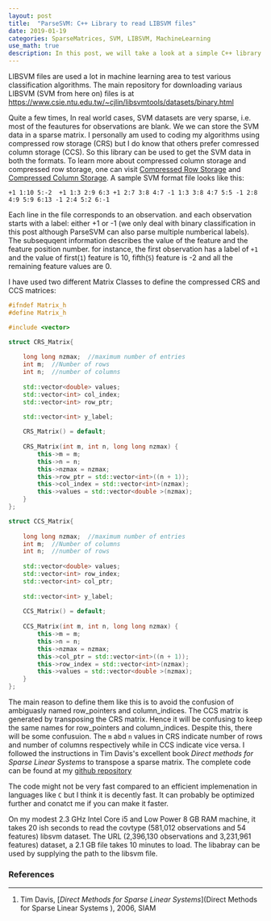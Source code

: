 ```yaml
---
layout: post
title:  "ParseSVM: C++ Library to read LIBSVM files"
date: 2019-01-19
categories: SparseMatrices, SVM, LIBSVM, MachineLearning
use_math: true
description: In this post, we will take a look at a simple C++ library to read SVM files and store them in either compressed row storage or compressed column storage matrices. 
---
```

LIBSVM files are used a lot in machine learning area to test various classification algorithms. The main repository for downloading variaus LIBSVM (SVM from here on) files is at https://www.csie.ntu.edu.tw/~cjlin/libsvmtools/datasets/binary.html

Quite a few times, In real world cases,  SVM datasets are very sparse, i.e. most of the feautures for observations are blank. We we can store the SVM data in a sparse matrix. I personally am used to coding my algorithms using compressed row storage (CRS) but I do know that others prefer comressed column storage (CCS). So this library can be used to get the SVM data in both the formats. To learn more about compressed column storage and compressed row storage, one can visit [Compressed Row Storage](http://netlib.org/linalg/html_templates/node91.html) and [Compressed Column Storage](http://netlib.org/linalg/html_templates/node91.html).  A sample SVM format file looks like this:

`+1 1:10 5:-2 
+1 1:3 2:9 6:3
+1 2:7 3:8 4:7
-1 1:3 3:8 4:7 5:5
-1 2:8 4:9 5:9 6:13
-1 2:4 5:2 6:-1`

Each line in the file corresponds to an observation. and each observation starts with a label: either +1 or -1 (we only deal with binary classification in this post although ParseSVM can also parse multiple numberical labels). The subsequqent information describes the value of the feature and the feature position number. for instance, the first observation has a label of `+1` and the value of first(`1`) feature is 10,  fifth(`5`) feature is -2 and all the remaining feature values are 0.

I have used two different Matrix Classes to define the compressed CRS and CCS matrices:

~~~ c++
#ifndef Matrix_h
#define Matrix_h

#include <vector>

struct CRS_Matrix{
    
    long long nzmax;  //maximum number of entries
    int m;  //Number of rows
    int n;  //number of columns
    
    std::vector<double> values;
    std::vector<int> col_index;
    std::vector<int> row_ptr;
    
    std::vector<int> y_label;

    CRS_Matrix() = default;
    
    CRS_Matrix(int m, int n, long long nzmax) {
        this->m = m;
        this->n = n;
        this->nzmax = nzmax;
        this->row_ptr = std::vector<int>((n + 1));
        this->col_index = std::vector<int>(nzmax);
        this->values = std::vector<double >(nzmax);
    }
};

struct CCS_Matrix{
    
    long long nzmax;  //maximum number of entries
    int m;  //Number of columns
    int n;  //number of rows
    
    std::vector<double> values;
    std::vector<int> row_index;
    std::vector<int> col_ptr;
    
    std::vector<int> y_label;
    
    CCS_Matrix() = default;
    
    CCS_Matrix(int m, int n, long long nzmax) {
        this->m = m;
        this->n = n;
        this->nzmax = nzmax;
        this->col_ptr = std::vector<int>((n + 1));
        this->row_index = std::vector<int>(nzmax);
        this->values = std::vector<double >(nzmax);
    }  
};
~~~

The main reason to define them like this is to avoid the confusion of ambiguasly named row_pointers and column_indices. The CCS matrix is generated by transposing the CRS matrix. Hence it will be confusing to keep the same names for row_pointers and column_indices. Despite this, there will be some confusuion. The `m` abd `n` values in CRS indicate number of rows and number of columns respectively while in CCS indicate vice versa. I followed the instructions in Tim Davis's excellent book *Direct methods for Sparse Linear Systems*  to transpose a sparse matrix. The complete code can be found at my [github repository](https://github.com/CGudapati/ParseSVM)

The code might not be very fast compared to an efficient implemenation in languages like `C` but I think it is decently fast. It can probably be optimized further and conatct me if you can make it faster. 

On my modest 2.3 GHz Intel Core i5 and Low Power 8 GB RAM machine, it takes 20 ish seconds to read the covtype (581,012 observations and 54 features) libsvm dataset. The URL (2,396,130 observations and 3,231,961 features) dataset,  a 2.1 GB file takes 10 minutes to load. The libabray can be used by supplying the path to the libsvm file. 

### References
- - -
1. Tim Davis, [_Direct Methods for Sparse Linear Systems_](Direct Methods for Sparse Linear Systems
), 2006, SIAM 
